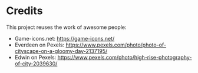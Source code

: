 # Credits

This project reuses the work of awesome people:
* Game-icons.net: https://game-icons.net/
* Everdeen on Pexels: https://www.pexels.com/photo/photo-of-cityscape-on-a-gloomy-day-2137195/
* Edwin on Pexels: https://www.pexels.com/photo/high-rise-photography-of-city-2039630/
